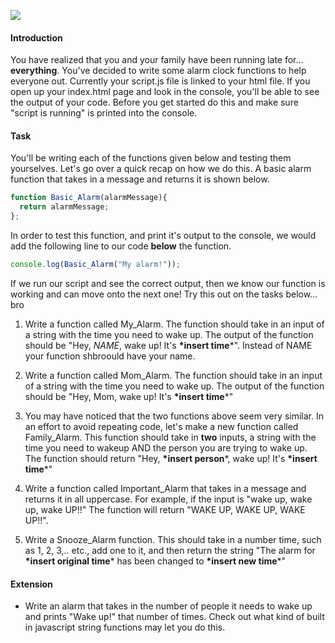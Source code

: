 ![](https://media.gettyimages.com/photos/closeup-of-clock-against-blue-background-picture-id763270575)
#### Introduction
You have realized that you and your family have been running late for... **everything**. You've decided to write some alarm clock functions to help everyone out. Currently your script.js file is linked to your html file. If you open up your index.html page and look in the console, you'll be able to see the output of your code. Before you get started do this and make sure "script is running" is printed into the console.

#### Task
You'll be writing each of the functions given below and testing them yourselves. Let's go over a quick recap on how we do this. A basic alarm function that takes in a message and returns it is shown below.
```javascript
function Basic_Alarm(alarmMessage){
  return alarmMessage;
};
```
In order to test this function, and print it's output to the console, we would add the following line to our code **below** the function.
```javascript
console.log(Basic_Alarm("My alarm!"));
```
If we run our script and see the correct output, then we know our function is working and can move onto the next one! Try this out on the tasks below...
bro
1. Write a function called My_Alarm. The function should take in an input of a string with the time you need to wake up. The output of the function should be "Hey, *NAME*, wake up! It's **\*insert time***". Instead of NAME your function shbroould have your name.

2. Write a function called Mom_Alarm. The function should take in an input of a string with the time you need to wake up. The output of the function should be "Hey, Mom, wake up! It's **\*insert time***"

3. You may have noticed that the two functions above seem very similar. In an effort to avoid repeating code, let's make a new function called Family_Alarm. This function should take in **two** inputs, a string with the time you need to wakeup AND the person you are trying to wake up. The function should return "Hey, **\*insert person***, wake up! It's **\*insert time***"

4. Write a function called Important_Alarm that takes in a message and returns it in all uppercase. For example, if the input is "wake up, wake up, wake UP!!" The function will return "WAKE UP, WAKE UP, WAKE UP!!".

5. Write a Snooze_Alarm function. This should take in a number time, such as 1, 2, 3,.. etc., add one to it, and then return the string "The alarm for **\*insert original time*** has been changed to **\*insert new time***"

#### Extension
* Write an alarm that takes in the number of people it needs to wake up and prints "Wake up!" that number of times. Check out what kind of built in javascript string functions may let you do this.
